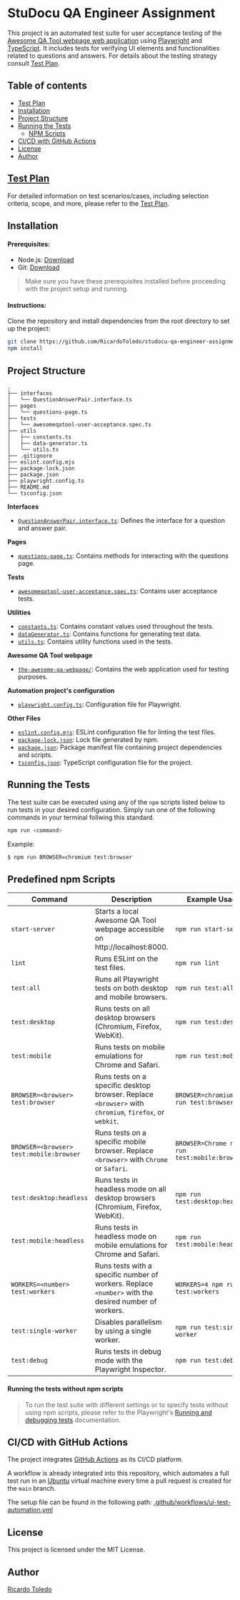 # StuDocu QA Engineer Assignment

This project is an automated test suite for user acceptance testing of the [Awesome QA Tool webpage web application](https://github.com/StuDocu/qa-engineer-assignment) using [Playwright](https://playwright.dev/docs/intro) and [TypeScript](https://www.typescriptlang.org/). It includes tests for verifying UI elements and functionalities related to questions and answers. For details about the testing strategy consult [Test Plan]().

## Table of contents

- [Test Plan](#test-plan)
- [Installation](#installation)
- [Project Structure](#project-structure)
- [Running the Tests](#running-the-tests)
    - [NPM Scripts](#npm-scripts)
- [CI/CD with GitHub Actions](#ci-cd-with-github-actions)
- [License](#license)
- [Author](#author)

##  [Test Plan](test-plan.md)

For detailed information on test scenarios/cases, including selection criteria, scope, and more, please refer to the [Test Plan](test-plan.md).

## Installation
#### Prerequisites:

- Node.js: [Download](https://nodejs.org/)
- Git: [Download](https://git-scm.com/)

> Make sure you have these prerequisites installed before proceeding with the project setup and running.

#### Instructions:

Clone the repository and install dependencies from the root directory to set up the project:

```sh
git clone https://github.com/RicardoToledo/studocu-qa-engineer-assignment
npm install
```

## Project Structure

```
.
├── interfaces
│   └── QuestionAnswerPair.interface.ts
├── pages
│   └── questions-page.ts
├── tests
│   └── awesomeqatool-user-acceptance.spec.ts
├── utils
│   ├── constants.ts
│   ├── data-generator.ts
│   └── utils.ts
├── .gitignore
├── eslint.config.mjs
├── package-lock.json
├── package.json
├── playwright.config.ts
├── README.md
└── tsconfig.json
```

**Interfaces**

- [`QuestionAnswerPair.interface.ts`](/qa-engineer-assignment/interfaces/QuestionAnswerPair.interface.ts): Defines the interface for a question and answer pair.

**Pages**

- [`questions-page.ts`](/qa-engineer-assignment/pages/questions-page.ts): Contains methods for interacting with the questions page.

**Tests**

- [`awesomeqatool-user-acceptance.spec.ts`](/qa-engineer-assignment/tests/awesomeqatool-user-acceptance.spec.ts): Contains user acceptance tests.

**Utilities**

- [`constants.ts`](/qa-engineer-assignment/utils/constants.ts): Contains constant values used throughout the tests.
- [`dataGenerator.ts`](/qa-engineer-assignment/utils/dataGenerator.ts): Contains functions for generating test data.
- [`utils.ts`](/qa-engineer-assignment/utils/utils.ts): Contains utility functions used in the tests.

**Awesome QA Tool webpage**

- [`the-awesome-qa-webpage/`](/qa-engineer-assignment/the-awesome-qa-webpage): Contains the web application used for testing purposes.

**Automation project's configuration**

- [`playwright.config.ts`](/qa-engineer-assignment/playwright.config.ts): Configuration file for Playwright.

**Other Files**

- [`eslint.config.mjs`](/qa-engineer-assignment/eslint.config.mjs): ESLint configuration file for linting the test files.
- [`package-lock.json`](/qa-engineer-assignment/package-lock.json): Lock file generated by npm.
- [`package.json`](/qa-engineer-assignment/package.json): Package manifest file containing project dependencies and scripts.
- [`tsconfig.json`](/qa-engineer-assignment/tsconfig.json): TypeScript configuration file for the project.

## Running the Tests

The test suite can be executed using any of the `npm` scripts listed below to run tests in your desired configuration. Simply run one of the following commands in your terminal follwing this standard.

```bash
npm run <command>
```
Example:
```bash
$ npm run BROWSER=chromium test:browser
```

## Predefined npm Scripts
| **Command** | **Description** | **Example Usage** 
|----------------------------------------------|-----------------------------------------------------------------------------|-------------------------------------------------------------------------------|
| `start-server`                               | Starts a local Awesome QA Tool webpage accessible on http://localhost:8000. | `npm run start-server`                                                        |
| `lint`                                       | Runs ESLint on the test files.                                              | `npm run lint`                                                                |
| `test:all`                                   | Runs all Playwright tests on both desktop and mobile browsers.              | `npm run test:all`                                                            |
| `test:desktop`                               | Runs tests on all desktop browsers (Chromium, Firefox, WebKit).             | `npm run test:desktop`                                                        |
| `test:mobile`                                | Runs tests on mobile emulations for Chrome and Safari.                      | `npm run test:mobile`                                                         |
| `BROWSER=<browser> test:browser`             | Runs tests on a specific desktop browser. Replace `<browser>` with `chromium`, `firefox`, or `webkit`. | `BROWSER=chromium npm run test:browser`                                       |
| `BROWSER=<browser> test:mobile:browser`      | Runs tests on a specific mobile browser. Replace `<browser>` with `Chrome` or `Safari`. | `BROWSER=Chrome npm run test:mobile:browser`                                  |
| `test:desktop:headless`                      | Runs tests in headless mode on all desktop browsers (Chromium, Firefox, WebKit). | `npm run test:desktop:headless`                                               |
| `test:mobile:headless`                       | Runs tests in headless mode on mobile emulations for Chrome and Safari.     | `npm run test:mobile:headless`                                                |
| `WORKERS=<number> test:workers`              | Runs tests with a specific number of workers. Replace `<number>` with the desired number of workers. | `WORKERS=4 npm run test:workers`                                              |
| `test:single-worker`                         | Disables parallelism by using a single worker.                              | `npm run test:single-worker`                                                  |
| `test:debug`                                 | Runs tests in debug mode with the Playwright Inspector.                     | `npm run test:debug`                                                          |

#### Running the tests without npm scripts

> To run the test suite with different settings or to specify tests without using npm scripts, please refer to the Playwright's [Running and debugging tests](https://playwright.dev/docs/running-tests) documentation.

## CI/CD with GitHub Actions

The project integrates [GitHub Actions](https://github.com/features/actions) as its CI/CD platform.

A workflow is already integrated into this repository, which automates a full test run in an [Ubuntu](https://ubuntu.com/) virtual machine every time a pull request is created for the `main` branch.

The setup file can be found in the following path: [.github/workflows/ui-test-automation.yml](.github/workflows/ui-test-automation.yml)

## License

This project is licensed under the MIT License.

## Author

[Ricardo Toledo](https://github.com/RicardoToledo)